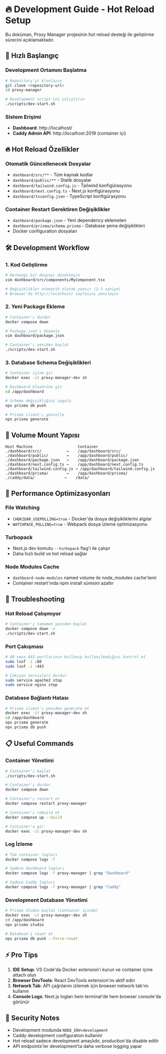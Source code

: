 # 🔥 Development Guide - Hot Reload Setup

Bu doküman, Proxy Manager projesinin hot reload desteği ile geliştirme sürecini açıklamaktadır.

## 🚀 Hızlı Başlangıç

### Development Ortamını Başlatma

```bash
# Repository'yi klonlayın
git clone <repository-url>
cd proxy-manager

# Development script'ini çalıştırın
./scripts/dev-start.sh
```

### Sistem Erişimi

- **Dashboard**: http://localhost/
- **Caddy Admin API**: http://localhost:2019 (container içi)

## 🔥 Hot Reload Özellikler

### Otomatik Güncellenecek Dosyalar

- `dashboard/src/**` - Tüm kaynak kodlar
- `dashboard/public/**` - Statik dosyalar
- `dashboard/tailwind.config.js` - Tailwind konfigürasyonu
- `dashboard/next.config.ts` - Next.js konfigürasyonu
- `dashboard/tsconfig.json` - TypeScript konfigürasyonu

### Container Restart Gerektiren Değişiklikler

- `dashboard/package.json` - Yeni dependency eklemeleri
- `dashboard/prisma/schema.prisma` - Database şema değişiklikleri
- Docker configuration dosyaları

## 🛠 Development Workflow

### 1. Kod Geliştirme

```bash
# Herhangi bir dosyayı düzenleyin
vim dashboard/src/components/MyComponent.tsx

# Değişiklikler otomatik olarak yansır (2-3 saniye)
# Browser'da http://localhost/ sayfasını yenileyin
```

### 2. Yeni Package Ekleme

```bash
# Container'ı durdur
docker compose down

# Package.json'ı düzenle
vim dashboard/package.json

# Container'ı yeniden başlat
./scripts/dev-start.sh
```

### 3. Database Schema Değişiklikleri

```bash
# Container içine gir
docker exec -it proxy-manager-dev sh

# Dashboard klasörüne git
cd /app/dashboard

# Schema değişikliğini uygula
npx prisma db push

# Prisma client'ı güncelle
npx prisma generate
```

## 📂 Volume Mount Yapısı

```
Host Machine                    Container
./dashboard/src/           →    /app/dashboard/src/
./dashboard/public/        →    /app/dashboard/public/
./dashboard/package.json   →    /app/dashboard/package.json
./dashboard/next.config.ts →    /app/dashboard/next.config.ts
./dashboard/tailwind.config.js → /app/dashboard/tailwind.config.js
./dashboard/prisma/        →    /app/dashboard/prisma/
./caddy/data/             →    /data/
```

## 🎯 Performance Optimizasyonları

### File Watching

- `CHOKIDAR_USEPOLLING=true` - Docker'da dosya değişikliklerini algılar
- `WATCHPACK_POLLING=true` - Webpack dosya izleme optimizasyonu

### Turbopack

- Next.js dev komutu `--turbopack` flag'i ile çalışır
- Daha hızlı build ve hot reload sağlar

### Node Modules Cache

- `dashboard-node-modules` named volume ile node_modules cache'lenir
- Container restart'ında npm install süresini azaltır

## 🐛 Troubleshooting

### Hot Reload Çalışmıyor

```bash
# Container'ı tamamen yeniden başlat
docker compose down -v
./scripts/dev-start.sh
```

### Port Çakışması

```bash
# 80 veya 443 portlarının kullanıp kullanılmadığını kontrol et
sudo lsof -i :80
sudo lsof -i :443

# Çakışan servisleri durdur
sudo service apache2 stop
sudo service nginx stop
```

### Database Bağlantı Hatası

```bash
# Prisma client'ı yeniden generate et
docker exec -it proxy-manager-dev sh
cd /app/dashboard
npx prisma generate
npx prisma db push
```

## 📋 Useful Commands

### Container Yönetimi

```bash
# Container'ı başlat
./scripts/dev-start.sh

# Container'ı durdur
docker compose down

# Container'ı restart et
docker compose restart proxy-manager

# Container'ı rebuild et
docker compose up --build

# Container'a gir
docker exec -it proxy-manager-dev sh
```

### Log İzleme

```bash
# Tüm container logları
docker compose logs -f

# Sadece dashboard logları
docker compose logs -f proxy-manager | grep "Dashboard"

# Sadece Caddy logları
docker compose logs -f proxy-manager | grep "Caddy"
```

### Development Database Yönetimi

```bash
# Prisma Studio başlat (container içinde)
docker exec -it proxy-manager-dev sh
cd /app/dashboard
npx prisma studio

# Database'i reset et
npx prisma db push --force-reset
```

## ⚡ Pro Tips

1. **IDE Setup**: VS Code'da Docker extension'ı kurun ve container içine attach olun
2. **Browser DevTools**: React DevTools extension'ını aktif edin
3. **Network Tab**: API çağrılarını izlemek için browser network tab'ını kullanın
4. **Console Logs**: Next.js logları hem terminal'de hem browser console'da görünür

## 🔐 Security Notes

- Development modunda `NODE_ENV=development`
- Caddy development configuration kullanılır
- Hot reload sadece development amaçlıdır, production'da disable edilir
- API endpoints'ler development'ta daha verbose logging yapar
